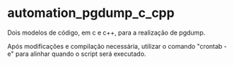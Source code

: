 # automation_pgdump_c_cpp
Dois modelos de código, em c e c++, para a realização de pgdump.

Após modificações e compilação necessária, utilizar o comando "crontab -e" para alinhar quando o script será executado.
